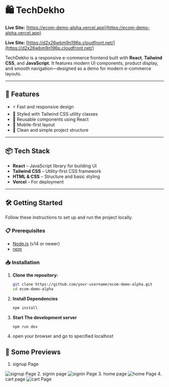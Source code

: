 # 🛍️ TechDekho

**Live Site:** [https://ecom-demo-alpha.vercel.app](https://ecom-demo-alpha.vercel.app)

**Live Site:** [https://d2x26wbm9n196p.cloudfront.net/](https://d2x26wbm9n196p.cloudfront.net/)

TechDekho is a responsive e-commerce frontend built with **React**, **Tailwind CSS**, and **JavaScript**. It features modern UI components, product display, and smooth navigation—designed as a demo for modern e-commerce layouts.

---

## 🚀 Features

- ⚡ Fast and responsive design
- 💅 Styled with Tailwind CSS utility classes
- 🔄 Reusable components using React
- 📱 Mobile-first layout
- 🔧 Clean and simple project structure

---

## 📦 Tech Stack

- **React** – JavaScript library for building UI
- **Tailwind CSS** – Utility-first CSS framework
- **HTML & CSS** – Structure and basic styling
- **Vercel** – For deployment

---

## 🛠️ Getting Started

Follow these instructions to set up and run the project locally.

### 📋 Prerequisites

- [Node.js](https://nodejs.org/) (v14 or newer)
- [npm](https://www.npmjs.com/) 

### 📥 Installation

1. **Clone the repository:**

   ```bash
   git clone https://github.com/your-username/ecom-demo-alpha.git
   cd ecom-demo-alpha
2. **Install Dependencies**
    ```bash
   npm install
3. **Start The development server**
    ```bash
    npm run dev
4. open your browser and go to specified localhost

## 📸 Some Previews

1. signup Page

![signup Page](/./Screenshots/signup.png)
2. signin page
![signin Page](./Screenshots/signin.png)
3. home page
![home Page](./Screenshots/home.png)
4. cart page
![cart Page](./Screenshots/cart.png)





